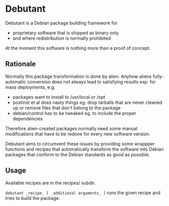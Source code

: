 # Debutant

Debutant is a Debian package building framework for
- proprietary software that is shipped as binary only
- and where redistribution is normally prohibited

At the moment this software is nothing more than a proof of concept.

## Rationale

Normally this package transformation is done by alien. 
Anyhow aliens fully-automatic conversion does not always lead 
to satisfying results esp. for mass deployments, e.g. 
- packages want to install to /usr/local or /opt
- postinst et al does nasty things 
  eg. drop tarballs that are never cleaned up or remove files 
  that don't belong to the package
- debian/control has to be tweaked eg. to include the proper dependencies

Therefore alien-created packages normally need some manual modifications
that have to be redone for every new software version.

Debutant aims to circumvent these issues by providing some wrappper functions
and recipes that automatically transform the software into Debian packages 
that conform to the Debian standards as good as possible.

## Usage

Available recipes are in the recipes/ subdir.

`debutant _recipe_ [ _additional arguments_ ]` runs the given recipe and 
tries to build the package.
